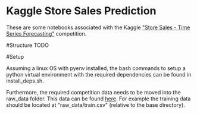 # Kaggle Store Sales Prediction

These are some notebooks associated with the Kaggle ["Store Sales - Time Series Forecasting"](https://www.kaggle.com/competitions/store-sales-time-series-forecasting) competition.

#Structure
TODO

#Setup

Assuming a linux OS with pyenv installed, the bash commands to setup a python virtual environment with the required dependencies can be found in install\_deps.sh.

Furthermore, the required competition data needs to be moved into the raw\_data folder. This data can be found [here](https://www.kaggle.com/competitions/store-sales-time-series-forecasting/data). For example the training data should be located at "raw\_data/train.csv" (relative to the base directory).




